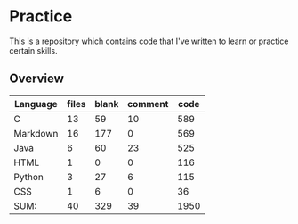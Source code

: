 # Practice
This is a repository which contains code that I've written to learn or practice certain skills.

## Overview

Language |                    files |         blank |       comment |          code
---------|--------------------------|---------------|---------------|----------
C        |                       13 |            59 |            10 |           589
Markdown |                       16 |           177 |             0 |           569
Java     |                        6 |            60 |            23 |           525
HTML     |                        1 |             0 |             0 |           116
Python   |                        3 |            27 |             6 |           115
CSS      |                        1 |             6 |             0 |            36
SUM:     |                       40 |           329 |            39 |          1950
